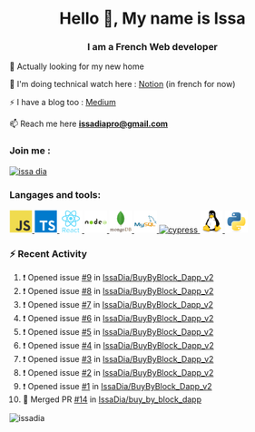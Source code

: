 <h1 align="center">Hello 👋, My name is Issa</h1>
<h3 align="center">I am a French Web developer</h3>


🔭 Actually looking for my new home


📝 I'm doing technical watch here :  [Notion](https://www.notion.so/Veille-Techno-Issa-2572f315bd9348c3a13dcb8b8c3cdb0d) (in french for now)

⚡ I have a blog too : [Medium](https://medium.com/@issadia)

📫 Reach me here **issadiapro@gmail.com**

<h3 align="left">Join me :</h3>
<p align="left">
<a href="https://linkedin.com/in/issa-dia-dev/" target="blank"><img align="center" src="https://raw.githubusercontent.com/rahuldkjain/github-profile-readme-generator/master/src/images/icons/Social/linked-in-alt.svg" alt="issa dia" height="30" width="40" /></a>
</p>

<h3 align="left">Langages and tools:</h3>
<p align="left"> 
  <a href="https://developer.mozilla.org/en-US/docs/Web/JavaScript" target="_blank"> <img src="https://raw.githubusercontent.com/devicons/devicon/master/icons/javascript/javascript-original.svg" alt="javascript" width="40" height="40"/> </a>
  <a href="https://www.typescriptlang.org/" target="_blank"> <img src="https://raw.githubusercontent.com/devicons/devicon/master/icons/typescript/typescript-original.svg" alt="typescript" width="40" height="40"/> </a>
  <a href="https://reactjs.org/" target="_blank"> <img src="https://raw.githubusercontent.com/devicons/devicon/master/icons/react/react-original-wordmark.svg" alt="react" width="40" height="40"/> </a>
  <a href="https://nodejs.org" target="_blank"> <img src="https://raw.githubusercontent.com/devicons/devicon/master/icons/nodejs/nodejs-original-wordmark.svg" alt="nodejs" width="40" height="40"/> </a>
   <a href="https://www.mongodb.com/" target="_blank"> <img src="https://raw.githubusercontent.com/devicons/devicon/master/icons/mongodb/mongodb-original-wordmark.svg" alt="mongodb" width="40" height="40"/> </a>
  <a href="https://www.mysql.com/" target="_blank"> <img src="https://raw.githubusercontent.com/devicons/devicon/master/icons/mysql/mysql-original-wordmark.svg" alt="mysql" width="40" height="40"/> </a>
  <a href="https://www.cypress.io" target="_blank"> <img src="https://raw.githubusercontent.com/simple-icons/simple-icons/6e46ec1fc23b60c8fd0d2f2ff46db82e16dbd75f/icons/cypress.svg" alt="cypress" width="40" height="40"/> </a>
  <a href="https://www.linux.org/" target="_blank"> <img src="https://raw.githubusercontent.com/devicons/devicon/master/icons/linux/linux-original.svg" alt="linux" width="40" height="40"/> </a> 
    <a href="https://www.python.org" target="_blank"> <img src="https://raw.githubusercontent.com/devicons/devicon/master/icons/python/python-original.svg" alt="python" width="40" height="40"/> </a>
</p>

### :zap: Recent Activity

<!--START_SECTION:activity-->
1. ❗️ Opened issue [#9](https://github.com/IssaDia/BuyByBlock_Dapp_v2/issues/9) in [IssaDia/BuyByBlock_Dapp_v2](https://github.com/IssaDia/BuyByBlock_Dapp_v2)
2. ❗️ Opened issue [#8](https://github.com/IssaDia/BuyByBlock_Dapp_v2/issues/8) in [IssaDia/BuyByBlock_Dapp_v2](https://github.com/IssaDia/BuyByBlock_Dapp_v2)
3. ❗️ Opened issue [#7](https://github.com/IssaDia/BuyByBlock_Dapp_v2/issues/7) in [IssaDia/BuyByBlock_Dapp_v2](https://github.com/IssaDia/BuyByBlock_Dapp_v2)
4. ❗️ Opened issue [#6](https://github.com/IssaDia/BuyByBlock_Dapp_v2/issues/6) in [IssaDia/BuyByBlock_Dapp_v2](https://github.com/IssaDia/BuyByBlock_Dapp_v2)
5. ❗️ Opened issue [#5](https://github.com/IssaDia/BuyByBlock_Dapp_v2/issues/5) in [IssaDia/BuyByBlock_Dapp_v2](https://github.com/IssaDia/BuyByBlock_Dapp_v2)
6. ❗️ Opened issue [#4](https://github.com/IssaDia/BuyByBlock_Dapp_v2/issues/4) in [IssaDia/BuyByBlock_Dapp_v2](https://github.com/IssaDia/BuyByBlock_Dapp_v2)
7. ❗️ Opened issue [#3](https://github.com/IssaDia/BuyByBlock_Dapp_v2/issues/3) in [IssaDia/BuyByBlock_Dapp_v2](https://github.com/IssaDia/BuyByBlock_Dapp_v2)
8. ❗️ Opened issue [#2](https://github.com/IssaDia/BuyByBlock_Dapp_v2/issues/2) in [IssaDia/BuyByBlock_Dapp_v2](https://github.com/IssaDia/BuyByBlock_Dapp_v2)
9. ❗️ Opened issue [#1](https://github.com/IssaDia/BuyByBlock_Dapp_v2/issues/1) in [IssaDia/BuyByBlock_Dapp_v2](https://github.com/IssaDia/BuyByBlock_Dapp_v2)
10. 🎉 Merged PR [#14](https://github.com/IssaDia/buy_by_block_dapp/pull/14) in [IssaDia/buy_by_block_dapp](https://github.com/IssaDia/buy_by_block_dapp)
<!--END_SECTION:activity-->

<p><img align="center" src="https://github-readme-streak-stats.herokuapp.com/?user=issadia&" alt="issadia" /></p>

